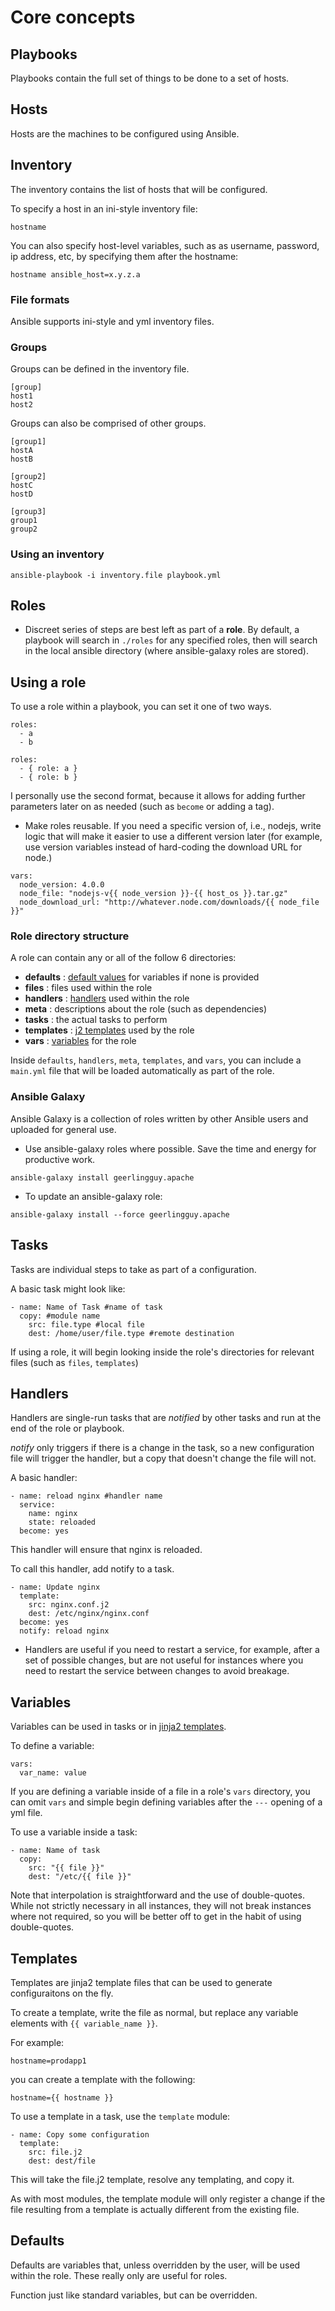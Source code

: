 # Core concepts
## Playbooks
Playbooks contain the full set of things to be done to a set of hosts.

## Hosts
Hosts are the machines to be configured using Ansible.

## Inventory
The inventory contains the list of hosts that will be configured.

To specify a host in an ini-style inventory file:
````
hostname
````

You can also specify host-level variables, such as as username, password, ip address, etc, by specifying them after the hostname:
````
hostname ansible_host=x.y.z.a
````

### File formats
Ansible supports ini-style and yml inventory files.

### Groups
Groups can be defined in the inventory file.

````
[group]
host1
host2
````

Groups can also be comprised of other groups.
````
[group1]
hostA
hostB

[group2]
hostC
hostD

[group3]
group1
group2
````


### Using an inventory
````ansible-playbook -i inventory.file playbook.yml````


## Roles
- Discreet series of steps are best left as part of a **role**.  By default, a playbook will search in ````./roles```` for any specified roles, then will search in the local ansible directory (where ansible-galaxy roles are stored).

## Using a role
To use a role within a playbook, you can set it one of two ways.

````
roles:
  - a
  - b
````

````
roles:
  - { role: a }
  - { role: b }
````

I personally use the second format, because it allows for adding further parameters later on as needed (such as ````become```` or adding a tag).

- Make roles reusable.  If you need a specific version of, i.e., nodejs, write logic that will make it easier to use a different version later (for example, use version variables instead of hard-coding the download URL for node.)

````
vars:
  node_version: 4.0.0
  node_file: "nodejs-v{{ node_version }}-{{ host_os }}.tar.gz"
  node_download_url: "http://whatever.node.com/downloads/{{ node_file }}"
````

### Role directory structure
A role can contain any or all of the follow 6 directories:
- **defaults** : [default values](#defaults) for variables if none is provided
- **files** : files used within the role
- **handlers** : [handlers](#handlers) used within the role
- **meta** : descriptions about the role (such as dependencies)
- **tasks** : the actual tasks to perform
- **templates** : [j2 templates](#j2) used by the role
- **vars** : [variables](#vars) for the role

Inside ````defaults````, ````handlers````, ````meta````, ````templates````, and ````vars````, you can include a ````main.yml```` file that will be loaded automatically as part of the role. 

### Ansible Galaxy
Ansible Galaxy is a collection of roles written by other Ansible users and uploaded for general use.
- Use ansible-galaxy roles where possible.  Save the time and energy for productive work.

````
ansible-galaxy install geerlingguy.apache
````

- To update an ansible-galaxy role:

````
ansible-galaxy install --force geerlingguy.apache
````

## Tasks
Tasks are individual steps to take as part of a configuration.

A basic task might look like:
````
- name: Name of Task #name of task
  copy: #module name
    src: file.type #local file
    dest: /home/user/file.type #remote destination
````
If using a role, it will begin looking inside the role's directories for relevant files (such as ````files````, ````templates````)

## <a name="handlers">Handlers</a>
Handlers are single-run tasks that are *notified* by other tasks and run at the end of the role or playbook.

*notify* only triggers if there is a change in the task, so a new configuration file will trigger the handler, but a copy that doesn't change the file will not.

A basic handler:
````
- name: reload nginx #handler name
  service:
    name: nginx
    state: reloaded
  become: yes
````

This handler will ensure that nginx is reloaded.

To call this handler, add notify to a task.

````
- name: Update nginx
  template:
    src: nginx.conf.j2
    dest: /etc/nginx/nginx.conf
  become: yes
  notify: reload nginx
````

- Handlers are useful if you need to restart a service, for example, after a set of possible changes, but are not useful for instances where you need to restart the service between changes to avoid breakage.

## <a name="vars">Variables</a>
Variables can be used in tasks or in [jinja2 templates](#j2).

To define a variable:
````
vars:
  var_name: value
````

If you are defining a variable inside of a file in a role's ````vars```` directory, you can omit ````vars```` and simple begin defining variables after the ````---```` opening of a yml file.

To use a variable inside a task:
````
- name: Name of task
  copy:
    src: "{{ file }}"
    dest: "/etc/{{ file }}"
````

Note that interpolation is straightforward and the use of double-quotes.  While not strictly necessary in all instances, they will not break instances where not required, so you will be better off to get in the habit of using double-quotes.



## <a name="j2">Templates</a>
Templates are jinja2 template files that can be used to generate configuraitons on the fly.

To create a template, write the file as normal, but replace any variable elements with ````{{ variable_name }}````.

For example:
````
hostname=prodapp1
````

you can create a template with the following:
````
hostname={{ hostname }}
````

To use a template in a task, use the ````template```` module:

````
- name: Copy some configuration
  template:
    src: file.j2
    dest: dest/file
````

This will take the file.j2 template, resolve any templating, and copy it.

As with most modules, the template module will only register a change if the file resulting from a template is actually different from the existing file.

## <a name="defaults">Defaults</a>
Defaults are variables that, unless overridden by the user, will be used within the role.  These really only are useful for roles.

Function just like standard variables, but can be overridden.
